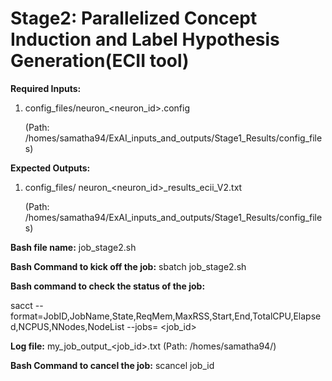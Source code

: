 # Stage2: Parallelized Concept Induction and Label Hypothesis Generation(ECII tool)

**Required Inputs:**

1) config_files/neuron_<neuron_id>.config

   (Path: /homes/samatha94/ExAI_inputs_and_outputs/Stage1_Results/config_files)

**Expected Outputs:** 

1) config_files/	neuron_<neuron_id>_results_ecii_V2.txt

   (Path: /homes/samatha94/ExAI_inputs_and_outputs/Stage1_Results/config_files)



**Bash file name:** job_stage2.sh

**Bash Command to kick off the job:** sbatch job_stage2.sh

**Bash command to check the status of the job:**

sacct --format=JobID,JobName,State,ReqMem,MaxRSS,Start,End,TotalCPU,Elapsed,NCPUS,NNodes,NodeList --jobs= <job_id>

**Log file:** my_job_output_<job_id>.txt (Path: /homes/samatha94/)

**Bash Command to cancel the job:** scancel job_id
